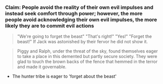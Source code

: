 ### Claim: People avoid the reality of their own evil impulses and instead seek comfort through power; however, the more people avoid acknowledging their own evil impulses, the more likely they are to commit evil actions

> "We're going to forget the beast" 
> "That's right!" 
> "Yes!" 
> "Forget the beast!" 
> If Jack was astonished by their fervor he did not show it.

> Piggy and Ralph, under the threat of the sky, found themselves eager to take a place in this demented but partly secure society. They were glad to touch the brown backs of the fence that hemmed in the terror and made it governable.

* The hunter tribe is eager to 'forget about the beast'
